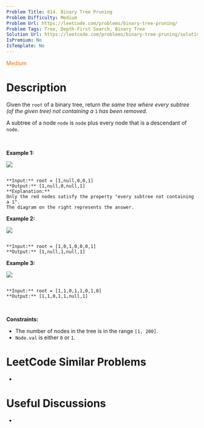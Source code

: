 ```yaml
---
Problem Title: 814. Binary Tree Pruning
Problem Difficulty: Medium
Problem Url: https://leetcode.com/problems/binary-tree-pruning/
Problem Tags: Tree, Depth-First Search, Binary Tree
Solution Url: https://leetcode.com/problems/binary-tree-pruning/solution/
IsPremium: No
IsTemplate: No
---
```


<span style="color: rgb(239, 108, 0);">Medium</span>

# Description

Given the `root` of a binary tree, return *the same tree where every subtree (of the given tree) not containing a* `1` *has been removed*.


A subtree of a node `node` is `node` plus every node that is a descendant of `node`.


 


**Example 1:**


![](https://s3-lc-upload.s3.amazonaws.com/uploads/2018/04/06/1028_2.png)

```

**Input:** root = [1,null,0,0,1]
**Output:** [1,null,0,null,1]
**Explanation:** 
Only the red nodes satisfy the property "every subtree not containing a 1".
The diagram on the right represents the answer.

```

**Example 2:**


![](https://s3-lc-upload.s3.amazonaws.com/uploads/2018/04/06/1028_1.png)

```

**Input:** root = [1,0,1,0,0,0,1]
**Output:** [1,null,1,null,1]

```

**Example 3:**


![](https://s3-lc-upload.s3.amazonaws.com/uploads/2018/04/05/1028.png)

```

**Input:** root = [1,1,0,1,1,0,1,0]
**Output:** [1,1,0,1,1,null,1]

```

 


**Constraints:**


* The number of nodes in the tree is in the range `[1, 200]`.
* `Node.val` is either `0` or `1`.




# LeetCode Similar Problems

- []()

# Useful Discussions

- []()
